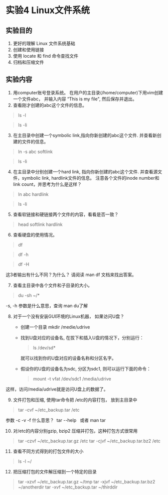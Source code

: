# 实验4 Linux文件系统
## 实验目的
1. 更好的理解 Linux 文件系统基础
2. 创建和使用链接
3. 使用 locate 和 find 命令查找文件
4. 归档和压缩文件

## 实验内容

1. 用computer账号登录系统。 在用户的主目录(/home/computer)下用vim创建一个文件abc， 并输入内容 “This is my file", 然后保存并退出。
2. 查看刚才创建的abc这个文件的信息。 

> ls -l 

> ls -li  

3. 在主目录中创建一个symbolic link,指向你新创建的abc这个文件. 并查看新创建的文件的信息。 

> ln -s abc  softlink

> ls -li

4. 在主目录中分别创建一个hard link, 指向你新创建的abc这个文件. 并查看源文件，symbolic link, hardlink文件的信息。 注意各个文件的inode number和link count，并思考为什么是这样？ 

> ln abc  hardlink

> ls -li

5. 查看软链接和硬链接两个文件的内容，看看是否一致？

> head softlink  hardlink

6. 查看硬盘的使用情况。

> df
 
> df -h

> df -H
	 
这3者输出有什么不同？为什么？ 请阅读 man df 文档来找出答案。

7. 查看主目录中各个文件和子目录的大小。

> du -sh  ~/*

-s, -h 参数是什么意思，查询 man du了解

8. 对于一个没有安装GUI环境的Linux机器， 如果访问U盘？
 
   * 创建一个目录   mkdir /medie/udrive
   
   * 找到U盘对应的设备名, 在拔下和插入U盘的情况下，分别运行：

     > ls /dev/sd*

     就可以找到你的U盘对应的设备名称和分区名字。

   * 假设你的U盘的设备名为sdc, 分区为sdc1, 则可以运行下面的命令：

     > mount -t vfat /dev/sdc1  /media/udrive

这样，访问/media/udrive就是访问U盘上的数据了。

9. 文件打包和压缩, 使用tar命令把 /etc的内容打包， 放到主目录中

> tar -cvf ~/etc_backup.tar  /etc

参数 -c -v -f 什么意思？  tar --help   或者 man tar

10. 对/etc的内容分别gzip, bzip2 压缩并打包，这种打包方式很常用

> tar -czvf  ~/etc_backup.tar.gz  /etc
> tar -cjvf  ~/etc_backup.tar.bz2  /etc

11. 查看不同方式得到的打包文件的大小

> ls -l  ~/

12. 把压缩打包的文件解压缩到一个特定的目录

> tar -xzvf  ~/etc_backup.tar.gz  ~/tmp
> tar -xjvf  ~/etc_backup.tar.bz2  ~/anotherdir
> tar -xvf  ~/etc_backup.tar  ~/thirddir




